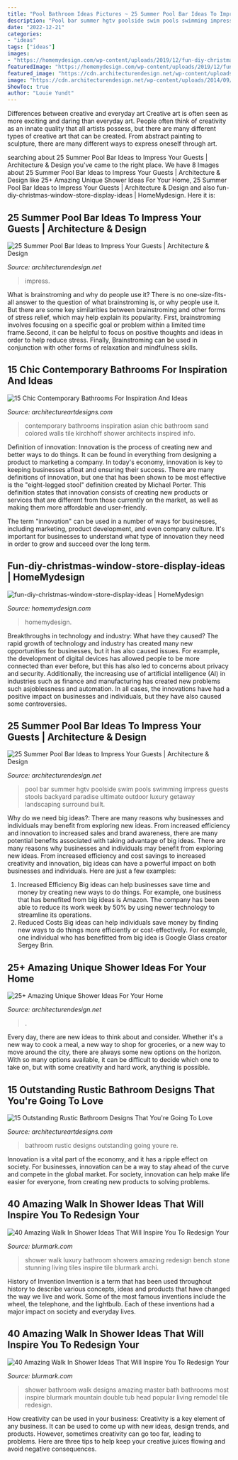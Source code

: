 ```yaml
---
title: "Pool Bathroom Ideas Pictures ~ 25 Summer Pool Bar Ideas To Impress Your Guests"
description: "Pool bar summer hgtv poolside swim pools swimming impress guests stools backyard paradise ultimate outdoor luxury getaway landscaping surround built"
date: "2022-12-21"
categories:
- "ideas"
tags: ["ideas"]
images:
- "https://homemydesign.com/wp-content/uploads/2019/12/fun-diy-christmas-window-store-display-ideas.jpg"
featuredImage: "https://homemydesign.com/wp-content/uploads/2019/12/fun-diy-christmas-window-store-display-ideas.jpg"
featured_image: "https://cdn.architecturendesign.net/wp-content/uploads/2014/09/Summer-Pool-Bar-Ideas-19.jpg"
image: "https://cdn.architecturendesign.net/wp-content/uploads/2014/09/Summer-Pool-Bar-Ideas-19.jpg"
ShowToc: true
author: "Louie Yundt"
---
```



Differences between creative and everyday art
Creative art is often seen as more exciting and daring than everyday art. People often think of creativity as an innate quality that all artists possess, but there are many different types of creative art that can be created. From abstract painting to sculpture, there are many different ways to express oneself through art.

	

		
searching about 25 Summer Pool Bar Ideas to Impress Your Guests | Architecture &amp; Design you've came to the right place. We have 8 Images about 25 Summer Pool Bar Ideas to Impress Your Guests | Architecture &amp; Design like 25+ Amazing Unique Shower Ideas For Your Home, 25 Summer Pool Bar Ideas to Impress Your Guests | Architecture &amp; Design and also fun-diy-christmas-window-store-display-ideas | HomeMydesign. Here it is:
		
    
## 25 Summer Pool Bar Ideas To Impress Your Guests | Architecture &amp; Design

<img loading=lazy src="https://cdn.architecturendesign.net/wp-content/uploads/2014/09/Summer-Pool-Bar-Ideas-19.jpg" onerror="this.onerror=null;this.src='https://tse1.mm.bing.net/th?id=OIP.YlTaNIxlyYHWkkpNIxmZwwHaJ4&amp;pid=15.1';" alt="25 Summer Pool Bar Ideas to Impress Your Guests | Architecture &amp; Design">

_Source: architecturendesign.net_

>impress. 

	

What is brainstroming and why do people use it?
There is no one-size-fits-all answer to the question of what brainstroming is, or why people use it. But there are some key similarities between brainstroming and other forms of stress relief, which may help explain its popularity. First, brainstroming involves focusing on a specific goal or problem within a limited time frame.Second, it can be helpful to focus on positive thoughts and ideas in order to help reduce stress. Finally, Brainstroming can be used in conjunction with other forms of relaxation and mindfulness skills.

    
## 15 Chic Contemporary Bathrooms For Inspiration And Ideas

<img loading=lazy src="https://www.architectureartdesigns.com/wp-content/uploads/2015/02/15-Chic-Contemporary-Bathrooms-For-Inspiration-And-Ideas-12-630x936.jpg" onerror="this.onerror=null;this.src='https://tse4.mm.bing.net/th?id=OIP.lf2dCk2Yn0tjeOmlNzaP1AHaLA&amp;pid=15.1';" alt="15 Chic Contemporary Bathrooms For Inspiration And Ideas">

_Source: architectureartdesigns.com_

>contemporary bathrooms inspiration asian chic bathroom sand colored walls tile kirchhoff shower architects inspired info. 

	

Definition of innovation:
Innovation is the process of creating new and better ways to do things. It can be found in everything from designing a product to marketing a company. In today's economy, innovation is key to keeping businesses afloat and ensuring their success.
There are many definitions of innovation, but one that has been shown to be most effective is the "eight-legged stool" definition created by Michael Porter. This definition states that innovation consists of creating new products or services that are different from those currently on the market, as well as making them more affordable and user-friendly.

The term "innovation" can be used in a number of ways for businesses, including marketing, product development, and even company culture. It's important for businesses to understand what type of innovation they need in order to grow and succeed over the long term.

    
## Fun-diy-christmas-window-store-display-ideas | HomeMydesign

<img loading=lazy src="https://homemydesign.com/wp-content/uploads/2019/12/fun-diy-christmas-window-store-display-ideas.jpg" onerror="this.onerror=null;this.src='https://tse2.mm.bing.net/th?id=OIP.BklglxYY6Icn0P-i18tR7gHaLO&amp;pid=15.1';" alt="fun-diy-christmas-window-store-display-ideas | HomeMydesign">

_Source: homemydesign.com_

>homemydesign. 

	

Breakthroughs in technology and industry: What have they caused?
The rapid growth of technology and industry has created many new opportunities for businesses, but it has also caused issues. For example, the development of digital devices has allowed people to be more connected than ever before, but this has also led to concerns about privacy and security. Additionally, the increasing use of artificial intelligence (AI) in industries such as finance and manufacturing has created new problems such asjoblessness and automation. In all cases, the innovations have had a positive impact on businesses and individuals, but they have also caused some controversies.

    
## 25 Summer Pool Bar Ideas To Impress Your Guests | Architecture &amp; Design

<img loading=lazy src="http://cdn.architecturendesign.net/wp-content/uploads/2014/09/Summer-Pool-Bar-Ideas-13.jpg" onerror="this.onerror=null;this.src='https://tse3.mm.bing.net/th?id=OIP.s3z-e88JTmqACh7wq6BltAHaJ4&amp;pid=15.1';" alt="25 Summer Pool Bar Ideas to Impress Your Guests | Architecture &amp; Design">

_Source: architecturendesign.net_

>pool bar summer hgtv poolside swim pools swimming impress guests stools backyard paradise ultimate outdoor luxury getaway landscaping surround built. 

	

Why do we need big ideas?: There are many reasons why businesses and individuals may benefit from exploring new ideas. From increased efficiency and innovation to increased sales and brand awareness, there are many potential benefits associated with taking advantage of big ideas.
There are many reasons why businesses and individuals may benefit from exploring new ideas. From increased efficiency and cost savings to increased creativity and innovation, big ideas can have a powerful impact on both businesses and individuals. Here are just a few examples:
1. Increased Efficiency
Big ideas can help businesses save time and money by creating new ways to do things. For example, one business that has benefited from big ideas is Amazon. The company has been able to reduce its work week by 50% by using newer technology to streamline its operations.
2. Reduced Costs
Big ideas can help individuals save money by finding new ways to do things more efficiently or cost-effectively. For example, one individual who has benefitted from big idea is Google Glass creator Sergey Brin.

    
## 25+ Amazing Unique Shower Ideas For Your Home

<img loading=lazy src="https://cdn.architecturendesign.net/wp-content/uploads/2016/03/AD-Amazing-Unique-Shower-Ideas-For-Your-Home-20.jpg" onerror="this.onerror=null;this.src='https://tse3.mm.bing.net/th?id=OIP._1EGxbUjhxBi75P-HWNKVgHaLH&amp;pid=15.1';" alt="25+ Amazing Unique Shower Ideas For Your Home">

_Source: architecturendesign.net_

>. 

	

Every day, there are new ideas to think about and consider. Whether it's a new way to cook a meal, a new way to shop for groceries, or a new way to move around the city, there are always some new options on the horizon. With so many options available, it can be difficult to decide which one to take on, but with some creativity and hard work, anything is possible.

    
## 15 Outstanding Rustic Bathroom Designs That You&#039;re Going To Love

<img loading=lazy src="http://www.architectureartdesigns.com/wp-content/uploads/2015/08/15-Outstanding-Rustic-Bathroom-Designs-That-Youre-Going-To-Love-10.jpg" onerror="this.onerror=null;this.src='https://tse4.mm.bing.net/th?id=OIP.vRA3bfq1qEo-YfTbTH5nqADWEs&amp;pid=15.1';" alt="15 Outstanding Rustic Bathroom Designs That You&#039;re Going To Love">

_Source: architectureartdesigns.com_

>bathroom rustic designs outstanding going youre re. 

	

Innovation is a vital part of the economy, and it has a ripple effect on society. For businesses, innovation can be a way to stay ahead of the curve and compete in the global market. For society, innovation can help make life easier for everyone, from creating new products to solving problems.

    
## 40 Amazing Walk In Shower Ideas That Will Inspire You To Redesign Your

<img loading=lazy src="http://www.blurmark.com/wp-content/uploads/2017/02/Stunning-walk-in-shower.jpg" onerror="this.onerror=null;this.src='https://tse3.mm.bing.net/th?id=OIP.SS7f1IWzkH7khWoPT4WyuQHaJ4&amp;pid=15.1';" alt="40 Amazing Walk In Shower Ideas That Will Inspire You To Redesign Your">

_Source: blurmark.com_

>shower walk luxury bathroom showers amazing redesign bench stone stunning living tiles inspire tile blurmark archi. 

	

History of Invention
Invention is a term that has been used throughout history to describe various concepts, ideas and products that have changed the way we live and work. Some of the most famous inventions include the wheel, the telephone, and the lightbulb. Each of these inventions had a major impact on society and everyday lives.

    
## 40 Amazing Walk In Shower Ideas That Will Inspire You To Redesign Your

<img loading=lazy src="http://www.blurmark.com/wp-content/uploads/2017/02/Ginormous-shower.jpg" onerror="this.onerror=null;this.src='https://tse3.mm.bing.net/th?id=OIP.JzAeUEwbqxS_fqgBdVyyKgHaLH&amp;pid=15.1';" alt="40 Amazing Walk In Shower Ideas That Will Inspire You To Redesign Your">

_Source: blurmark.com_

>shower bathroom walk designs amazing master bath bathrooms most inspire blurmark mountain double tub head popular living remodel tile redesign. 

	

How creativity can be used in your business:
Creativity is a key element of any business. It can be used to come up with new ideas, design trends, and products. However, sometimes creativity can go too far, leading to problems. Here are three tips to help keep your creative juices flowing and avoid negative consequences.

